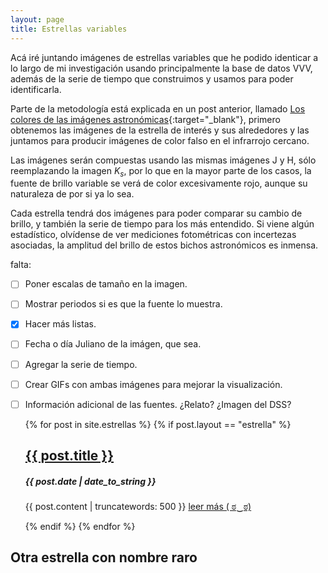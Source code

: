 ```yaml
---
layout: page
title: Estrellas variables
---
```


Acá iré juntando imágenes de estrellas variables que he podido identicar a lo largo de mi investigación usando principalmente la base de datos VVV, además de la serie de tiempo que construimos y usamos para poder identificarla.

Parte de la metodología está explicada en un post anterior, llamado [Los colores de las imágenes astronómicas](https://nicomedinap.github.io/2020/09/07/ImagenesAstronomicas.html){:target="_blank"}, primero obtenemos las imágenes de la estrella de interés y sus alrededores y las juntamos para producir imágenes de color falso en el infrarrojo cercano.

Las imágenes serán compuestas usando las mismas imágenes J y H, sólo reemplazando la imagen $K_{s}$, por lo que en la mayor parte de los casos, la fuente de brillo variable se verá de color excesivamente rojo, aunque su naturaleza de por si ya lo sea. 

Cada estrella tendrá dos imágenes para poder comparar su cambio de brillo, y también la serie de tiempo para los más entendido. Si viene algún estadístico, olvídense de ver mediciones fotométricas con incertezas asociadas, la amplitud del brillo de estos bichos astronómicos es inmensa. 

falta:
- [ ] Poner escalas de tamaño en la imagen.
- [ ] Mostrar periodos si es que la fuente lo muestra.
- [x] Hacer más listas.
- [ ] Fecha o día Juliano de la imágen, que sea.
- [ ] Agregar la serie de tiempo.
- [ ] Crear GIFs con ambas imágenes para mejorar la visualización.
- [ ] Información adicional de las fuentes. ¿Relato? ¿Imagen del DSS?


<ul>
	{% for post in site.estrellas %}
		{% if post.layout == "estrella" %}
			<p>
            	<h2><a href="{{ post.url }}">{{ post.title }}</a></h2>
            	<h5>{{ post.date | date_to_string }}</h5>
            	<p>{{ post.content | truncatewords: 500 }} <a href="{{ post.url }}">leer más ( ಠ‿ಠ)</a></p>
        	</p>
    	{% endif %}
 	{% endfor %}
</ul>


## Otra estrella con nombre raro

